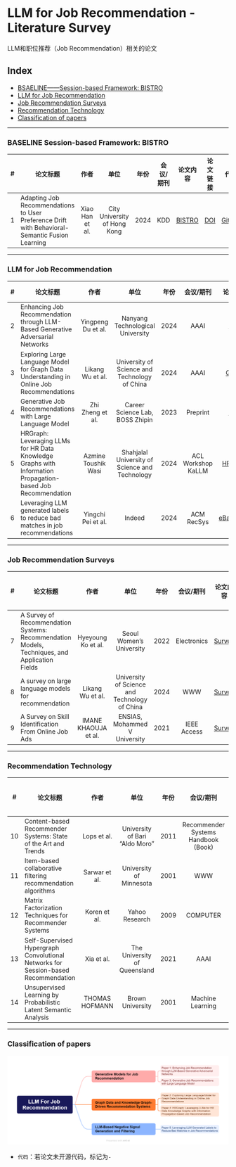 # LLM for Job Recommendation - Literature Survey

LLM和职位推荐（Job Recommendation）相关的论文

## Index
- [BSAELINE——Session-based Framework: BISTRO](#baseline-session-based-framework-bistro)
- [LLM for Job Recommendation](#llm-for-job-recommendation)
- [Job Recommendation Surveys](#job-recommendation-surveys)
- [Recommendation Technology](#recommendation-technology)
- [Classification of papers](#classification-of-papers)

---
### BASELINE Session-based Framework: BISTRO
| # 	| 论文标题 	| 作者 	| 单位 	| 年份 	| 会议/期刊 	| 论文内容 	| 论文链接 	| 代码 	|
|:---:	|---	|:---:	|:---:	|:---:	|:---:	|:---:	|:---:	|:---:	|
| 1 	| Adapting Job Recommendations to User Preference Drift with Behavioral-Semantic Fusion Learning 	| Xiao Han et al. 	| City University of Hong Kong 	| 2024 	| KDD 	| [BISTRO](1_BISTRO.md) | [DOI](https://doi.org/10.1145/3637528.3671759) | [Github](https://github.com/Applied-Machine-Learning-Lab/BISTRO) |

---
### LLM for Job Recommendation
| # 	| 论文标题 	| 作者 	| 单位 	| 年份 	| 会议/期刊 	| 论文内容 	| 论文链接 	| 代码 	|
|:---:	|---	|:---:	|:---:	|:---:	|:---:	|:---:	|:---:	|:---:	|
| 2 	| Enhancing Job Recommendation through LLM-Based Generative Adversarial Networks 	| Yingpeng Du et al. 	| Nanyang Technological University 	| 2024 	| AAAI 	| [LGIR](2_LGIR.md) | [DOI](https://doi.org/10.1609/aaai.v38i8.28678) | - |
| 3 	| Exploring Large Language Model for Graph Data Understanding in Online Job Recommendations 	| Likang Wu et al. 	| University of Science and Technology of China 	| 2024 	| AAAI 	| [GLRec](3_GLRec.md) | [DOI](https://doi.org/10.1609/aaai.v38i8.28769) | [Github](https://github.com/WLiK/GLRec) |
| 4 	| Generative Job Recommendations with Large Language Model 	| Zhi Zheng et al. 	| Career Science Lab, BOSS Zhipin 	| 2023 	| Preprint 	| [GIRL](4_GIRL.md) | [arXiv](https://arxiv.org/abs/2307.02157) | - |
| 5 	| HRGraph: Leveraging LLMs for HR Data Knowledge Graphs with Information Propagation-based Job Recommendation 	| Azmine Toushik Wasi 	| Shahjalal University of Science and Technology 	| 2024 	| ACL Workshop KaLLM 	| [HRGraph](5_HRGraph.md) | [DOI](https://doi.org/10.48550/arXiv.2408.13521) | [Github](https://github.com/azminewasi/HRGraph) |
| 6 	| Leveraging LLM generated labels to reduce bad matches in job recommendations 	| Yingchi Pei et al. 	| Indeed 	| 2024 	| ACM RecSys 	| [eBadMatch](6_eBadMatch.md) | [DOI](https://doi.org/10.1145/3640457.3688043) | - |

---

### Job Recommendation Surveys
| # 	| 论文标题 	| 作者 	| 单位 	| 年份 	| 会议/期刊 	| 论文内容 	| 论文链接 	| 代码 	|
|:---:	|---	|:---:	|:---:	|:---:	|:---:	|:---:	|:---:	|:---:	|
| 7 	| A Survey of Recommendation Systems: Recommendation Models, Techniques, and Application Fields 	| Hyeyoung Ko et al. 	| Seoul Women’s University 	| 2022 	| Electronics 	| [Survey](7_Survey.md) | [DOI](https://doi.org/10.3390/electronics11010141) | - |
| 8 	| A survey on large language models for recommendation 	| Likang Wu et al. 	| University of Science and Technology of China 	| 2024 	| WWW 	| [Survey](8_Survey.md) | [DOI](https://doi.org/10.1007/s11280-024-01291-2) | [LLM4Rec](https://github.com/WLiK/LLM4Rec-Awesome-Papers) |
| 9 	| A Survey on Skill Identification From Online Job Ads 	| IMANE KHAOUJA et al. 	| ENSIAS, Mohammed V University 	| 2021 	| IEEE Access 	| [Survey](9_Survey.md) | [DOI](https://ieeexplore.ieee.org/document/9517309) | - |
 
---

### Recommendation Technology
| # 	| 论文标题 	| 作者 	| 单位 	| 年份 	| 会议/期刊 	| 论文内容 	| 论文链接 	| 代码 	| 分析链接  |
|:---:	|---	|:---:	|:---:	|:---:	|:---:	|:---:	|:---:	|:---:	|:---:	|
| 10 	| Content-based Recommender Systems: State of the Art and Trends 	| Lops et al. 	| University of Bari “Aldo Moro” 	| 2011 	| Recommender Systems Handbook (Book) 	| [Content-based](10_Content-based.md) | [DOI](https://doi.org/10.1007/978-0-387-85820-3_3) | - | - |
| 11 	| Item-based collaborative filtering recommendation algorithms 	| Sarwar et al. 	| University of Minnesota 	| 2001 	| WWW 	| [CF](11_CF.md) | [DOI](https://dl.acm.org/doi/10.1145/371920.372071) | - | [CSDN](https://blog.csdn.net/han__xuefeng/article/details/106652266) |
| 12 	| Matrix Factorization Techniques for Recommender Systems 	| Koren et al. 	| Yahoo Research 	| 2009 	| COMPUTER 	| [MF](12_MF.md) | [DOI](https://ieeexplore.ieee.org/abstract/document/5197422) | - | - |
| 13 	| Self-Supervised Hypergraph Convolutional Networks for Session-based Recommendation 	| Xia et al. 	| The University of Queensland 	| 2021 	| AAAI 	| [DHCN](13_DHCN.md) | [DOI](https://ojs.aaai.org/index.php/AAAI/article/view/16578) | [Github](https://github.com/xiaxin1998/DHCN) | - |
| 14 	| Unsupervised Learning by Probabilistic Latent Semantic Analysis 	| THOMAS HOFMANN 	| Brown University 	| 2001 	| Machine Learning	| [PLSA](14_PLSA.md) | [DOI](https://doi.org/10.1023/A:1007617005950) | - | - |

---

### Classification of papers
![Showcase](Classification-of-papers.png)

- `代码`：若论文未开源代码，标记为`-`
